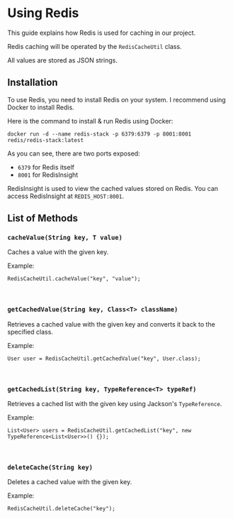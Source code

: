 # Using Redis

This guide explains how Redis is used for caching in our project.

Redis caching will be operated by the `RedisCacheUtil` class.

All values are stored as JSON strings.

## Installation

To use Redis, you need to install Redis on your system. I recommend using Docker to install Redis.

Here is the command to install & run Redis using Docker:

```
docker run -d --name redis-stack -p 6379:6379 -p 8001:8001 redis/redis-stack:latest
```

As you can see, there are two ports exposed:

- `6379` for Redis itself
- `8001` for RedisInsight

RedisInsight is used to view the cached values stored on Redis. You can access RedisInsight at `REDIS_HOST:8001`.

## List of Methods

### `cacheValue(String key, T value)`

Caches a value with the given key.

Example:

```
RedisCacheUtil.cacheValue("key", "value");
```

&nbsp;

### `getCachedValue(String key, Class<T> className)`

Retrieves a cached value with the given key and converts it back to the specified class.

Example:

```
User user = RedisCacheUtil.getCachedValue("key", User.class);
```

&nbsp;

### `getCachedList(String key, TypeReference<T> typeRef)`

Retrieves a cached list with the given key using Jackson's `TypeReference`.

Example:

```
List<User> users = RedisCacheUtil.getCachedList("key", new TypeReference<List<User>>() {});
```

&nbsp;

### `deleteCache(String key)`

Deletes a cached value with the given key.

Example:

```
RedisCacheUtil.deleteCache("key");
```
